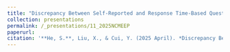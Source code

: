 ```yaml
---
title: "Discrepancy Between Self-Reported and Response Time-Based Questionnaire-Taking Efforts"
collection: presentations
permalink: /_presentations/11_2025NCMEEP
paperurl:
citation: '**He, S.**, Liu, X., & Cui, Y. (2025 April). *Discrepancy Between Self-Reported and Response Time-Based Questionnaire-Taking Efforts on Students'' PISA Achievements*. Paper to be presented at the annual meeting of the National Council on Measurement in Education, Denver, CO.'
---
```

